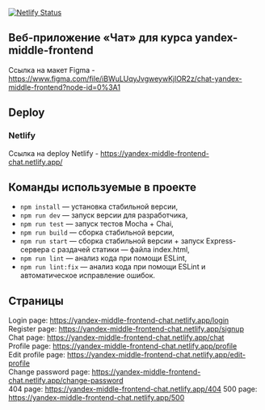 [![Netlify Status](https://api.netlify.com/api/v1/badges/8af0958b-49e3-4a3a-9761-c6c9254ca784/deploy-status)](https://app.netlify.com/sites/yandex-middle-frontend-chat/deploys)

## Веб-приложение «Чат» для курса yandex-middle-frontend

Ссылка на макет Figma - https://www.figma.com/file/iBWuLUqyJvgweywKjlOR2z/chat-yandex-middle-frontend?node-id=0%3A1

## Deploy

### Netlify

Ссылка на deploy Netlify - https://yandex-middle-frontend-chat.netlify.app/

## Команды используемые в проекте

- `npm install` — установка стабильной версии,
- `npm run dev` — запуск версии для разработчика,
- `npm run test` — запуск тестов Mocha + Chai,
- `npm run build` — сборка стабильной версии,
- `npm run start` — сборка стабильной версии + запуск Express-сервера с раздачей статики — файла index.html,
- `npm run lint` — анализ кода при помощи ESLint,
- `npm run lint:fix` — анализ кода при помощи ESLint и автоматическое исправление ошибок.

## Страницы

Login page: https://yandex-middle-frontend-chat.netlify.app/login  
Register page: https://yandex-middle-frontend-chat.netlify.app/signup  
Chat page: https://yandex-middle-frontend-chat.netlify.app/chat  
Profile page: https://yandex-middle-frontend-chat.netlify.app/profile  
Edit profile page: https://yandex-middle-frontend-chat.netlify.app/edit-profile  
Change password page: https://yandex-middle-frontend-chat.netlify.app/change-password  
404 page: https://yandex-middle-frontend-chat.netlify.app/404
500 page: https://yandex-middle-frontend-chat.netlify.app/500
